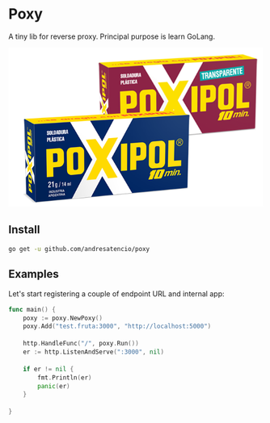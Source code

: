 # Poxy

A tiny lib for reverse proxy. Principal purpose is learn GoLang.

![Poxy](poxipol.png "Poxy")


## Install

```sh
go get -u github.com/andresatencio/poxy
```

## Examples

Let's start registering a couple of endpoint URL and internal app:

```go
func main() {
	poxy := poxy.NewPoxy()
	poxy.Add("test.fruta:3000", "http://localhost:5000")
	
	http.HandleFunc("/", poxy.Run())
	er := http.ListenAndServe(":3000", nil)

	if er != nil {
		fmt.Println(er)
		panic(er)
	}

}
```
